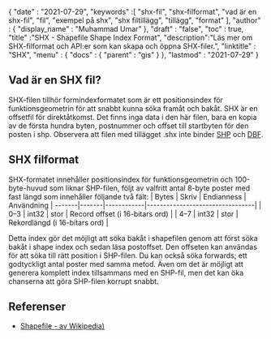 {
  "date" : "2021-07-29",
  "keywords" :[ "shx-fil", "shx-filformat", "vad är en shx-fil", "fil", "exempel på shx", "shx filtillägg", "tillägg", "format" ],
  "author" : {
    "display_name" : "Muhammad Umar"
},
  "draft" : "false",
  "toc" : true,
  "title" :"SHX - Shapefile Shape Index Format",
  "description":"Läs mer om SHX-filformat och API:er som kan skapa och öppna SHX-filer.",
  "linktitle" : "SHX",
  "menu" : {
    "docs" : {
      "parent" : "gis"
}
},
  "lastmod" : "2021-07-29"
}

## Vad är en SHX fil?
SHX-filen tillhör formindexformatet som är ett positionsindex för funktionsgeometrin för att snabbt kunna söka framåt och bakåt. SHX är en offsetfil för direktåtkomst. Det finns inga data i den här filen, bara en kopia av de första hundra byten, postnummer och offset till startbyten för den posten i shp. Observera att filen med tillägget .shx inte binder [SHP](/sv/gis/shp/) och [DBF](/sv/database/dbf/).

## SHX filformat
SHX-formatet innehåller positionsindex för funktionsgeometrin och 100-byte-huvud som liknar SHP-filen, följt av valfritt antal 8-byte poster med fast längd som innehåller följande två fält:
| Bytes | Skriv | Endianness | Användning |
-------|-------|------------|---------------------------------|
| 0–3 | int32 | stor | Record offset (i 16-bitars ord) |
| 4–7 | int32 | stor | Rekordlängd (i 16-bitars ord) |

Detta index gör det möjligt att söka bakåt i shapefilen genom att först söka bakåt i shape index och sedan läsa postoffset. Den offseten kan användas för att söka till rätt position i SHP-filen. Du kan också söka forwards; ett godtyckligt antal poster med samma metod. Även om det är möjligt att generera komplett index tillsammans med en SHP-fil, men det kan öka chanserna att göra SHP-filen korrupt snabbt.


## Referenser

* [Shapefile - av Wikipedia)](https://en.wikipedia.org/wiki/Shapefile)


